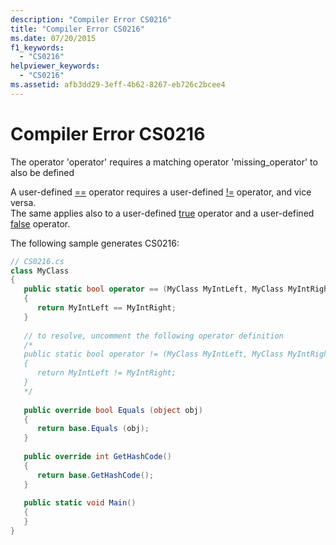 ```yaml
---
description: "Compiler Error CS0216"
title: "Compiler Error CS0216"
ms.date: 07/20/2015
f1_keywords: 
  - "CS0216"
helpviewer_keywords: 
  - "CS0216"
ms.assetid: afb3dd29-3eff-4b62-8267-eb726c2bcee4
---
```

# Compiler Error CS0216

The operator 'operator' requires a matching operator 'missing_operator' to also be defined  
  
 A user-defined [==](../language-reference/operators/equality-operators#equality-operator-) operator requires a user-defined [!=](../language-reference/operators/inequality-operators#inequality-operator-) operator, and vice versa.  
 The same applies also to a user-defined [true](../language-reference/operators/true-false-operators.md) operator and a user-defined [false](../language-reference/operators/true-false-operators.md) operator.  
  
 The following sample generates CS0216:  
  
```csharp  
// CS0216.cs  
class MyClass  
{  
   public static bool operator == (MyClass MyIntLeft, MyClass MyIntRight)   // CS0216  
   {  
      return MyIntLeft == MyIntRight;  
   }  
  
   // to resolve, uncomment the following operator definition  
   /*  
   public static bool operator != (MyClass MyIntLeft, MyClass MyIntRight)  
   {  
      return MyIntLeft != MyIntRight;  
   }  
   */  
  
   public override bool Equals (object obj)  
   {  
      return base.Equals (obj);  
   }  
  
   public override int GetHashCode()  
   {  
      return base.GetHashCode();  
   }  
  
   public static void Main()  
   {  
   }  
}  
```
